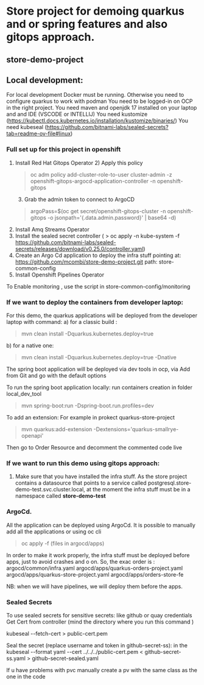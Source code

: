 # Store project for demoing quarkus and or spring features and also gitops approach.
## store-demo-project
 


## Local development:
For local development Docker must be running. Otherwise you need to configure quarkus to work with podman 
You need to be logged-in on OCP in the right project.
You need maven and openjdk 17 installed on your laptop and and IDE (VSCODE or INTELLIJ)
You need kustomize (https://kubectl.docs.kubernetes.io/installation/kustomize/binaries/)
You need kubeseal (https://github.com/bitnami-labs/sealed-secrets?tab=readme-ov-file#linux)

### Full set up for this project in openshift

1) Install Red Hat Gitops Operator
   2) Apply this policy
    > oc adm policy add-cluster-role-to-user cluster-admin -z openshift-gitops-argocd-application-controller -n openshift-gitops
   3) Grab the admin token to connect to ArgoCD
    > argoPass=$(oc get secret/openshift-gitops-cluster -n openshift-gitops -o jsonpath='{.data.admin\.password}' | base64 -d)
2) Install Amq Streams Operator
3) Install the sealed secret controller ( > oc apply -n kube-system -f https://github.com/bitnami-labs/sealed-secrets/releases/download/v0.25.0/controller.yaml)
3) Create an Argo Cd application to deploy the infra stuff pointing at: https://github.com/mcombi/store-demo-project.git path: store-common-config
4) Install Openshift Pipelines Operator

To Enable monitoring , use the script in store-common-config/monitoring

### If we want to deploy the containers from developer laptop:

For this demo, the quarkus applications will be deployed from the developer laptop with command:
 a) for a classic build : 
> mvn clean install -Dquarkus.kubernetes.deploy=true

 b) for a native one:
 > mvn clean install -Dquarkus.kubernetes.deploy=true -Dnative

The spring boot application will be deployed via dev tools in ocp, via Add from Git and go with the default options

To run the spring boot application locally:
run containers creation in folder local_dev_tool
> mvn spring-boot:run -Dspring-boot.run.profiles=dev


To add an extension:
For example in prokect quarkus-store-project
> mvn quarkus:add-extension -Dextensions='quarkus-smallrye-openapi'

Then go to Order Resource and decomment the commented code live


### If we want to run this demo using gitops approach:
1) Make sure that you have installed the infra stuff. As the store project contains a datasource that points 
to a service called postgresql.store-demo-test.svc.cluster.local, 
at the moment the infra stuff must be in a namespace called **store-demo-test**

### ArgoCd.
All the application can be deployed using ArgoCd.
It is possible to manually add all the applications or using oc cli
> oc apply -f (files in argocd/apps)

In order to make it work properly, the infra stuff must be deployed before apps, just to avoid crashes and o on. 
So, the exac order is :
argocd/common/infra.yaml
argocd/apps/quarkus-orders-project.yaml
argocd/apps/quarkus-store-project.yaml
argocd/apps/orders-store-fe

NB: when we will have pipelines, we will deploy them before the apps.
 
### Sealed Secrets

To use sealed secrets for sensitive secrets: like github or quay credentials
Get Cert from controller (mind the directory where you run this command )

kubeseal --fetch-cert > public-cert.pem

Seal the secret (replace username and token in github-secret-ss):
in the
kubeseal --format yaml --cert ../../../public-cert.pem < github-secret-ss.yaml > github-secret-sealed.yaml

If u have problems with pvc manually create a pv with the same class as the one in the code
